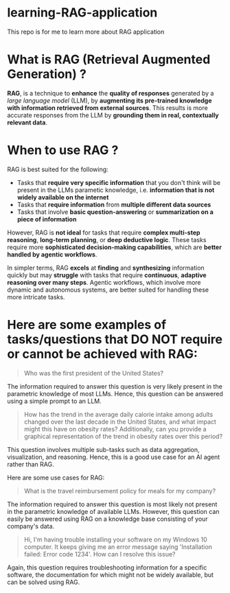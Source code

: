 # learning-RAG-application
This repo is for me to learn more about RAG application

# What is RAG (Retrieval Augmented Generation) ?

**RAG**, is a technique to **enhance** the **quality of responses** generated by a *large language model* (LLM), by **augmenting its pre-trained knowledge with information retrieved from external sources**. This results is more accurate responses from the LLM by **grounding them in real, contextually relevant data**. 

# When to use RAG ?
RAG is best suited for the following:
- Tasks that **require very specific information** that you don't think will be present in the LLMs parametic knowledge, i.e. **information that is not widely available on the internet**
- Tasks that **require information** from **multiple different data sources**
- Tasks that involve **basic question-answering** or **summarization on a piece of information**

However, RAG is **not ideal** for tasks that require **complex multi-step reasoning**, **long-term planning**, or **deep deductive logic**. These tasks require more **sophisticated decision-making capabilities**, which are **better handled by agentic workflows**.

In simpler terms, RAG **excels** at **finding** and **synthesizing** information quickly but may **struggle** with tasks that require **continuous**, **adaptive reasoning over many steps**. Agentic workflows, which involve more dynamic and autonomous systems, are better suited for handling these more intricate tasks.

# Here are some examples of tasks/questions that DO NOT require or cannot be achieved with RAG:

> Who was the first president of the United States?

The information required to answer this question is very likely present in the parametric knowledge of most LLMs. Hence, this question can be answered using a simple prompt to an LLM.

> How has the trend in the average daily calorie intake among adults changed over the last decade in the United States, and what impact might this have on obesity rates? Additionally, can you provide a graphical representation of the trend in obesity rates over this period?

This question involves multiple sub-tasks such as data aggregation, visualization, and reasoning. Hence, this is a good use case for an AI agent rather than RAG.

Here are some use cases for RAG:

> What is the travel reimbursement policy for meals for my company?

The information required to answer this question is most likely not present in the parametric knowledge of available LLMs. However, this question can easily be answered using RAG on a knowledge base consisting of your company's data.

> Hi, I'm having trouble installing your software on my Windows 10 computer. It keeps giving me an error message saying 'Installation failed: Error code 1234'. How can I resolve this issue?

Again, this question requires troubleshooting information for a specific software, the documentation for which might not be widely available, but can be solved using RAG.